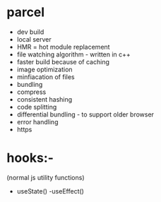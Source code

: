 # parcel
- dev build
- local server
- HMR = hot module replacement
- file watching algorithm - written in c++
- faster build because of caching
- image optimization
- minfiacation of files
- bundling
- compress
- consistent hashing
- code splitting
- differential bundling - to support  older browser
- error handling
- https


# hooks:-

(normal js utility functions)

- useState()
-useEffect()

  


